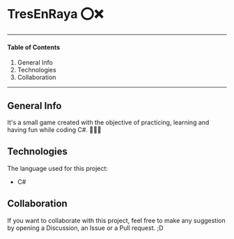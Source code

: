 # TresEnRaya ⭕❌

***
#### Table of Contents
1. General Info
2. Technologies
3. Collaboration
***

## General Info
It's a small game created with the objective of practicing, learning and having fun while coding C#. 👨🏼‍💻

## Technologies
The language used for this project:

- C#

## Collaboration
If you want to collaborate with this project, feel free to make any suggestion by opening a Discussion, an Issue or a Pull request. ;D
